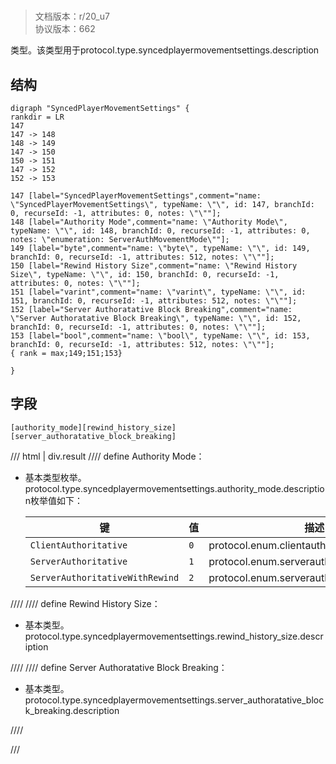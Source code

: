 # <!-- md:samp SyncedPlayerMovementSettings -->

> 文档版本：r/20_u7<br/>协议版本：662

<!-- md:samp SyncedPlayerMovementSettings -->类型。该类型用于protocol.type.syncedplayermovementsettings.description

## 结构

```viz
digraph "SyncedPlayerMovementSettings" {
rankdir = LR
147
147 -> 148
148 -> 149
147 -> 150
150 -> 151
147 -> 152
152 -> 153

147 [label="SyncedPlayerMovementSettings",comment="name: \"SyncedPlayerMovementSettings\", typeName: \"\", id: 147, branchId: 0, recurseId: -1, attributes: 0, notes: \"\""];
148 [label="Authority Mode",comment="name: \"Authority Mode\", typeName: \"\", id: 148, branchId: 0, recurseId: -1, attributes: 0, notes: \"enumeration: ServerAuthMovementMode\""];
149 [label="byte",comment="name: \"byte\", typeName: \"\", id: 149, branchId: 0, recurseId: -1, attributes: 512, notes: \"\""];
150 [label="Rewind History Size",comment="name: \"Rewind History Size\", typeName: \"\", id: 150, branchId: 0, recurseId: -1, attributes: 0, notes: \"\""];
151 [label="varint",comment="name: \"varint\", typeName: \"\", id: 151, branchId: 0, recurseId: -1, attributes: 512, notes: \"\""];
152 [label="Server Authoratative Block Breaking",comment="name: \"Server Authoratative Block Breaking\", typeName: \"\", id: 152, branchId: 0, recurseId: -1, attributes: 0, notes: \"\""];
153 [label="bool",comment="name: \"bool\", typeName: \"\", id: 153, branchId: 0, recurseId: -1, attributes: 512, notes: \"\""];
{ rank = max;149;151;153}

}

```

## 字段

```title='SyncedPlayerMovementSettings'
[authority_mode][rewind_history_size][server_authoratative_block_breaking]
```

/// html | div.result
//// define
Authority Mode：<!-- md:samp byte -->

- 基本类型枚举。protocol.type.syncedplayermovementsettings.authority_mode.description枚举值如下：

  |键|值|描述|
  |---|---|---|
  |`ClientAuthoritative`|`0`|protocol.enum.clientauthoritative|
  |`ServerAuthoritative`|`1`|protocol.enum.serverauthoritative|
  |`ServerAuthoritativeWithRewind`|`2`|protocol.enum.serverauthoritativewithrewind|



////
//// define
Rewind History Size：<!-- md:samp varint -->

- 基本类型。protocol.type.syncedplayermovementsettings.rewind_history_size.description


////
//// define
Server Authoratative Block Breaking：<!-- md:samp bool -->

- 基本类型。protocol.type.syncedplayermovementsettings.server_authoratative_block_breaking.description


////

///

